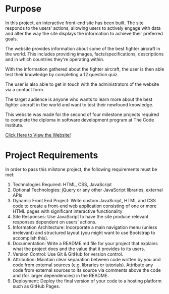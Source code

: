 # Purpose
In this project, an interactive front-end site has been built. The site responds to the users' actions, allowing users to actively engage with data and alter the way the site displays the information to achieve their preferred goals.

The website provides information about some of the best fighter aircraft in the world. This includes providing images, facts/specifications, descriptions and in which countries they're operating within. 

With the information gathered about the fighter aircraft, the user is then able test their knowledge by completing a 12 question quiz.

The user is also able to get in touch with the administrators of the website via a contact form.

The target audience is anyone who wants to learn more about the best fighter aircraft in the world and want to test their newfound knowledge.

This website was made for the second of four milestone projects required to complete the diploma in software development program at The Code Institute.

[Click Here to View the Website!]([https://alexzanotti.github.io/metallica_website_milestone_project_1/](https://alexzanotti.github.io/military_aircraft_milestone_project_2/))


# Project Requirements
In order to pass this milstone project, the following requirements must be met:
1. Technologies Required: HTML, CSS, JavaScript
2. Optional Technologies: jQuery or any other JavaScript libraries, external APIs
3. Dynamic Front End Project: Write custom JavaScript, HTML and CSS code to create a front-end web application consisting of one or more HTML pages with significant interactive functionality
4. Site Responses: Use JavaScript to have the site produce relevant responses dependent on users' actions.
5. Information Architecture: Incorporate a main navigation menu (unless irrelevant) and structured layout (you might want to use Bootstrap to accomplish this).
6. Documentation: Write a README.md file for your project that explains what the project does and the value that it provides to its users.
7. Version Control: Use Git & GitHub for version control.
8. Attribution: Maintain clear separation between code written by you and code from external sources (e.g. libraries or tutorials). Attribute any code from external sources to its source via comments above the code and (for larger dependencies) in the README.
9. Deployment: Deploy the final version of your code to a hosting platform such as GitHub Pages.